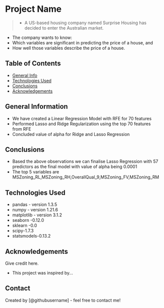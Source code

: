 # Project Name
> - A US-based housing company named Surprise Housing has decided to enter the Australian market.
- The company wants to know:
- Which variables are significant in predicting the price of a house, and
- How well those variables describe the price of a house.


## Table of Contents
* [General Info](#general-information)
* [Technologies Used](#technologies-used)
* [Conclusions](#conclusions)
* [Acknowledgements](#acknowledgements)

<!-- You can include any other section that is pertinent to your problem -->

## General Information
- We have created a Linear Regression Model with RFE for 70 features
- Performed Lasso and Ridge Regularization using the top 70 features from RFE
- Concluded value of alpha for Ridge and Lasso Regression
 

## Conclusions
-  Based the above observations we can finalise Lasso Regression with 57 predictors as the final model with value of alpha being 0.0001
- The top 5 variables are MSZoning_RL,MSZoning_RH,OverallQual_9,MSZoning_FV,MSZoning_RM



## Technologies Used
- pandas - version 1.3.5
- numpy - version 1.21.6
- matplotlib - version 3.1.2
- seaborn -0.12.0
- sklearn -0.0
- scipy-1.7.3
- statsmodels-0.13.2



## Acknowledgements
Give credit here.
- This project was inspired by...

## Contact
Created by [@githubusername] - feel free to contact me!


